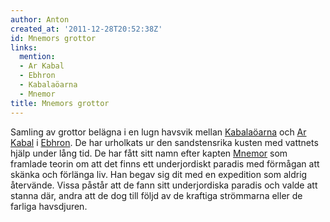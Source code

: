 ```yaml
---
author: Anton
created_at: '2011-12-28T20:52:38Z'
id: Mnemors grottor
links:
  mention:
  - Ar Kabal
  - Ebhron
  - Kabalaöarna
  - Mnemor
title: Mnemors grottor
---
```


Samling av grottor belägna i en lugn havsvik mellan [Kabalaöarna] och [Ar Kabal] i [Ebhron]. De har
urholkats ur den sandstensrika kusten med vattnets hjälp under lång tid. De har fått sitt namn efter
kapten [Mnemor] som framlade teorin om att det finns ett underjordiskt paradis med förmågan att
skänka och förlänga liv. Han begav sig dit med en expedition som aldrig återvände. Vissa påstår att
de fann sitt underjordiska paradis och valde att stanna där, andra att de dog till följd av de
kraftiga strömmarna eller de farliga havsdjuren.

  [Kabalaöarna]: Kabalaöarna
  [Ar Kabal]: Ar_Kabal
  [Ebhron]: Ebhron
  [Mnemor]: Mnemor
